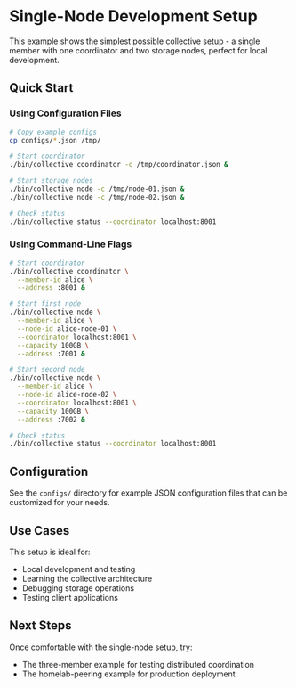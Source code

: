# Single-Node Development Setup

This example shows the simplest possible collective setup - a single member with one coordinator and two storage nodes, perfect for local development.

## Quick Start

### Using Configuration Files

```bash
# Copy example configs
cp configs/*.json /tmp/

# Start coordinator
./bin/collective coordinator -c /tmp/coordinator.json &

# Start storage nodes
./bin/collective node -c /tmp/node-01.json &
./bin/collective node -c /tmp/node-02.json &

# Check status
./bin/collective status --coordinator localhost:8001
```

### Using Command-Line Flags

```bash
# Start coordinator
./bin/collective coordinator \
  --member-id alice \
  --address :8001 &

# Start first node
./bin/collective node \
  --member-id alice \
  --node-id alice-node-01 \
  --coordinator localhost:8001 \
  --capacity 100GB \
  --address :7001 &

# Start second node
./bin/collective node \
  --member-id alice \
  --node-id alice-node-02 \
  --coordinator localhost:8001 \
  --capacity 100GB \
  --address :7002 &

# Check status
./bin/collective status --coordinator localhost:8001
```

## Configuration

See the `configs/` directory for example JSON configuration files that can be customized for your needs.

## Use Cases

This setup is ideal for:
- Local development and testing
- Learning the collective architecture
- Debugging storage operations
- Testing client applications

## Next Steps

Once comfortable with the single-node setup, try:
- The three-member example for testing distributed coordination
- The homelab-peering example for production deployment